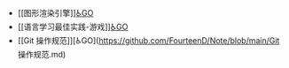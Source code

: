 - [[图形渲染引擎]][♿GO](https://github.com/FourteenD/Note/blob/main/图形渲染引擎.md)
- [[语言学习最佳实践-游戏]][♿GO](https://github.com/FourteenD/Note/blob/main/语言学习最佳实践-游戏.md)
- [[Git 操作规范]][♿GO](https://github.com/FourteenD/Note/blob/main/Git 操作规范.md)
